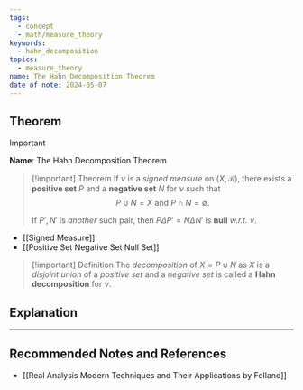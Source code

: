 ```yaml
---
tags:
  - concept
  - math/measure_theory
keywords:
  - hahn_decomposition
topics:
  - measure_theory
name: The Hahn Decomposition Theorem
date of note: 2024-05-07
---
```


## Theorem

>[!important]
>**Name**: The Hahn Decomposition Theorem


>[!important] Theorem
>If $\nu$ is a *signed measure* on $(X,\mathscr{B})$, there exists a **positive set** $P$ and a **negative set** $N$ for $\nu$ such that $$P\cup N= X \text{ and } P\cap N=\emptyset.$$
>
>If $P', N'$ is *another* such pair, then $P\Delta P'= N\Delta N'$ is **null** *w.r.t.* $\nu$.


- [[Signed Measure]]
- [[Positive Set Negative Set Null Set]]

>[!important] Definition
>The *decomposition* of $X = P\cup N$ as $X$ is a *disjoint union* of a *positive set* and a *negative set* is called a **Hahn decomposition** for $\nu$.



## Explanation






-----------
##  Recommended Notes and References


- [[Real Analysis Modern Techniques and Their Applications by Folland]]